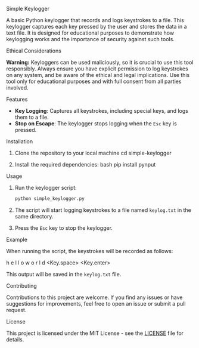 Simple Keylogger

A basic Python keylogger that records and logs keystrokes to a file. This keylogger captures each key pressed by the user and stores the data in a text file. It is designed for educational purposes to demonstrate how keylogging works and the importance of security against such tools.

Ethical Considerations

**Warning:** Keyloggers can be used maliciously, so it is crucial to use this tool responsibly. Always ensure you have explicit permission to log keystrokes on any system, and be aware of the ethical and legal implications. Use this tool only for educational purposes and with full consent from all parties involved.

Features

- **Key Logging**: Captures all keystrokes, including special keys, and logs them to a file.
- **Stop on Escape**: The keylogger stops logging when the `Esc` key is pressed.

Installation

1. Clone the repository to your local machine
   cd simple-keylogger
   

2. Install the required dependencies:
   bash
   pip install pynput
   

Usage

1. Run the keylogger script:
   ```bash
   python simple_keylogger.py
   ```

2. The script will start logging keystrokes to a file named `keylog.txt` in the same directory.

3. Press the `Esc` key to stop the keylogger.

Example

When running the script, the keystrokes will be recorded as follows:


h e l l o   w o r l d <Key.space> <Key.enter>


This output will be saved in the `keylog.txt` file.

Contributing

Contributions to this project are welcome. If you find any issues or have suggestions for improvements, feel free to open an issue or submit a pull request.

License

This project is licensed under the MIT License - see the [LICENSE](LICENSE) file for details.

